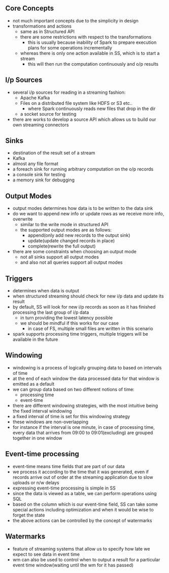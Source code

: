 ## Core Concepts
- not much important concepts due to the simplicity in design
- transformations and actions
	- same as in Structured API
	- there are some restrictions with respect to the transformations
		- this is usually because inability of Spark to prepare execution plans for some operations incrementally
	- whereas there is only one action available in SS, which is to start a stream
		- this will then run the computation continuously and o/p results

## I/p Sources
- several i/p sources for reading in a streaming fashion:
	- Apache Kafka
	- Files on a distributed file system like HDFS or S3 etc..
		- where Spark continuously reads new files that drop in the dir
	- a socket source for testing
- there are works to develop a source API which allows us to build our own streaming connectors

## Sinks
- destination of the result set of a stream
- Kafka
- almost any file format
- a foreach sink for running arbitrary computation on the o/p records
- a console sink for testing
- a memory sink for debugging

## Output Modes
- output modes determines how data is to be written to the data sink
- do we want to append new info or update rows as we receive more info, overwrite
	- similar to the write mode in structured API
	- the supported output modes are as follows:
		- append(only add new records to the output sink)
		- update(update changed records in place)
		- complete(rewrite the full output)
- there are some constraints when choosing an output mode
	- not all sinks support all output modes
	- and also not all queries support all output modes

## Triggers
- determines when data is output
- when structured streaming should check for new i/p data and update its result
- by default, SS will look for new i/p records as soon as it has finished processing the last group of i/p data
	- in turn providing the lowest latency possible
	- we should be mindful if this works for our case
		- in case of FS, multiple small files are written in this scenario
- spark supports processing time triggers, multiple triggers will be available in the future
## Windowing
- windowing is a process of logically grouping data to based on intervals of time
- at the end of each window the data processed data for that window is emitted as a default
- we can group data based on two different notions of time:
	- processing time 
	- event-time
- there are different windowing strategies, with the most intuitive being the fixed interval windowing
- a fixed interval of time is set for this windowing strategy
- these windows are non-overlapping
- for instance if the interval is one minute, in case of processing time, every data that arrives from 09:00 to 09:01(excluding) are grouped together in one window
## Event-time processing
- event-time means time fields that are part of our data
- we process it according to the time that it was generated, even if records arrive out of order at the streaming application due to slow uploads or n/w delays
- expressing event-time processing is simple in SS
- since the data is viewed as a table, we can perform operations using SQL
- based on the column which is our event-time field, SS can take some special actions including optimization and when it would be wise to forget the state
- the above actions can be controlled by the concept of watermarks

## Watermarks
- feature of streaming systems that allow us to specify how late we expect to see data in event time
- wm can also be used to control when to output a result for a particular event time window(waiting until the wm for it has passed)
